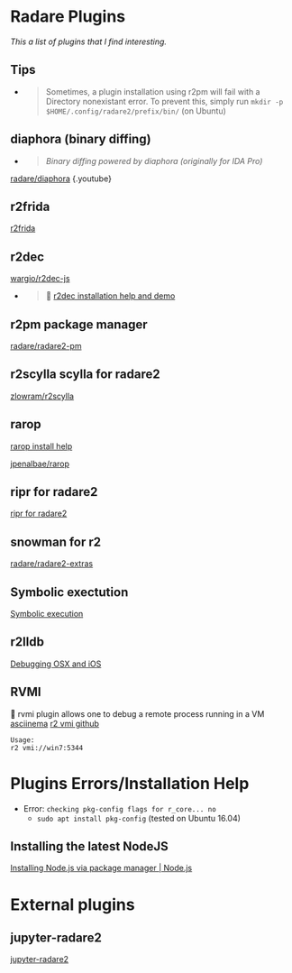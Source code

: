 <!-- TITLE: radare2 plugins -->
# Radare Plugins

_This a list of plugins that I find interesting._ 

## Tips
- > Sometimes, a plugin installation using r2pm will fail with a Directory nonexistant error. To prevent this, simply run `mkdir -p $HOME/.config/radare2/prefix/bin/` (on Ubuntu)

## diaphora (binary diffing)
   - > _Binary diffing powered by diaphora (originally for IDA Pro)_

  [radare/diaphora](https://github.com/radare/diaphora)
	[](https://www.youtube.com/watch?v=dAwXrUKaUsw){.youtube}

## r2frida
[r2frida](/radare-plugins/frida)

 ## r2dec

  [wargio/r2dec-js](https://github.com/wargio/r2dec-js)  
- > 🚀 [r2dec installation help and demo](https://asciinema.org/a/0Ncb0iVwwNaXFP6qkpO1hvFVI)


## r2pm package manager

  [radare/radare2-pm](https://github.com/radare/radare2-pm/tree/master/db)
	
## r2scylla scylla for radare2

  [zlowram/r2scylla](https://github.com/zlowram/r2scylla)

## rarop

  [rarop install help](/plugins/rarop-install-help)

  [jpenalbae/rarop](https://github.com/jpenalbae/rarop)
	
## ripr for radare2
[ripr for radare2](/radare-plugins/ripr)

## snowman for r2
  [radare/radare2-extras](https://github.com/radare/radare2-extras/tree/master/r2snowman)

## Symbolic exectution
[Symbolic execution](/radare-plugins/angr)

## r2lldb
[Debugging OSX and iOS](/radare-plugins/r2lldb)

## RVMI
🚀 rvmi plugin allows one to debug a remote process running in a VM [asciinema](https://asciinema.org/a/Vm2eXMSOS8faegNQGlH4C9J0u)
[r2 vmi github](https://github.com/Wenzel/radare2-extras/tree/vmi/vmi)

```
Usage:
r2 vmi://win7:5344
```


# Plugins Errors/Installation Help

  - Error: `checking pkg-config flags for r_core... no`
    - `sudo apt install pkg-config` (tested on Ubuntu 16.04)
## Installing the latest NodeJS
[Installing Node.js via package manager | Node.js](https://nodejs.org/en/download/package-manager/)
		
# External plugins
## jupyter-radare2
[jupyter-radare2](https://github.com/guedou/jupyter-radare2)
